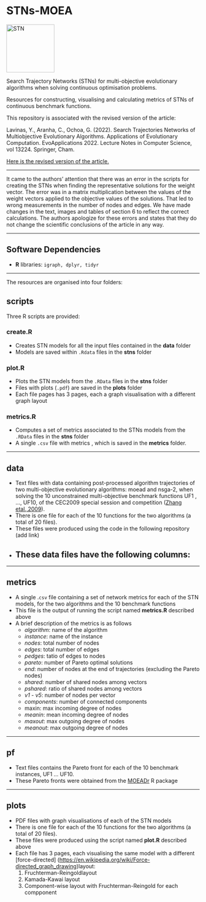 # STNs-MOEA

<img src="/plots/stn-logo.png" alt="STN" width="125" /> 

Search Trajectory Networks (STNs) for multi-objective evolutionary algorithms when solving continuous optimisation problems.

Resources for constructing, visualising and calculating metrics of STNs of continuous benchmark functions.

This repository is associated with the revised version of the article:

Lavinas, Y., Aranha, C., Ochoa, G. (2022). Search Trajectories Networks of Multiobjective Evolutionary Algorithms. Applications of Evolutionary Computation. EvoApplications 2022. Lecture Notes in Computer Science, vol 13224. Springer, Cham.

[Here is the  revised version of the article.](./revised_version/EvoStar_2021_STNs.pdf)

------

It came to the authors’ attention that there was an error in the scripts for creating the STNs when finding the representative solutions for the weight vector. The error was in a matrix multiplication between the values of the weight vectors applied to the objective values of the solutions. That led to wrong measurements in the number of nodes and edges. We have made changes in the text, images and tables of section 6 to reflect the correct calculations. The authors apologize for these errors and states that they do not change the scientific conclusions of the article in any way.

------

## Software Dependencies

- **R** libraries: `igraph, dplyr, tidyr`

------

The resources are organised into four folders:

## scripts

Three R scripts are provided:

### create.R 

- Creates  STN models for all the input files contained in the **data** folder
- Models are saved within  `.Rdata` files in the **stns** folder

### plot.R 

- Plots the STN models from the `.RData` files in the **stns** folder
- Files with plots (`.pdf`) are  saved in the **plots** folder
- Each file pages has 3 pages, each a graph visualisation with a different graph layout

### metrics.R 

- Computes a set of metrics associated to the STNs models from the `.RData` files in the **stns** folder
- A single `.csv` file with metrics , which is saved in the **metrics** folder.

------

## data

- Text files with data containing post-processed algorithm trajectories of two multi-objective evolutionary algorithms: moead and nsga-2, when solving the 10 unconstrained  multi-objective benchmark functions UF1 , ..., UF10, of the CEC2009 special session and competition ([Zhang etal.,2009](https://www.researchgate.net/publication/265432807_Multiobjective_optimization_Test_Instances_for_the_CEC_2009_Special_Session_and_Competition)). 
- There is one file for each of the 10 functions for the two algorithms (a total of 20 files). 
- These files were produced using the code in the following repository (add link)
- These data files have the following columns:
  - 

------

## metrics

- A single .`csv` file containing a set of network metrics for each of the STN models, for the two algorithms and the 10 benchmark functions
- This file is the output of running the script named **metrics.R** described above
- A brief description of the metrics is as follows
  - *algorithm*: name of the algorithm 
  - *instance*: name of the instance 
  - *nodes*:   total number of nodes
  - *edges*:   total number of edges
  - *pedges*:  tatio of edges to nodes
  - *pareto*: number of Pareto optimal solutions
  - *end*:  number of nodes at the end of trajectories (excluding the Pareto nodes)
  - *shared*: number of shared nodes among vectors 
  - *pshared*: ratio of shared nodes among vectors    
  - *v1 - v5*: number of nodes per vector
  - *components*: number of connected components
  - maxin:  max incoming degree of nodes
  - *meanin*: mean incoming degree of nodes
  - *maxout*: max outgoing degree of nodes
  - *meanout*: max outgoing degree of nodes

------

## pf

- Text files contains the Pareto front for each of the 10 benchmark instances, UF1 ... UF10. 
- These Pareto fronts were obtained from the  [MOEADr](https://fcampelo.github.io/MOEADr/) R package

------

## plots

- PDF files with graph visualisations of each of the STN models
- There is one file for each of the 10 functions for the two algorithms (a total of 20 files). 
- These files were produced using the script named **plot.R** described above
- Each file has 3 pages, each visualising the same model with a different [force-directed] (https://en.wikipedia.org/wiki/Force-directed_graph_drawing)layout:
  1. Fruchterman-Reingoldlayout
  2. Kamada-Kawai layout
  3. Component-wise layout with  Fruchterman-Reingold for each compponent
